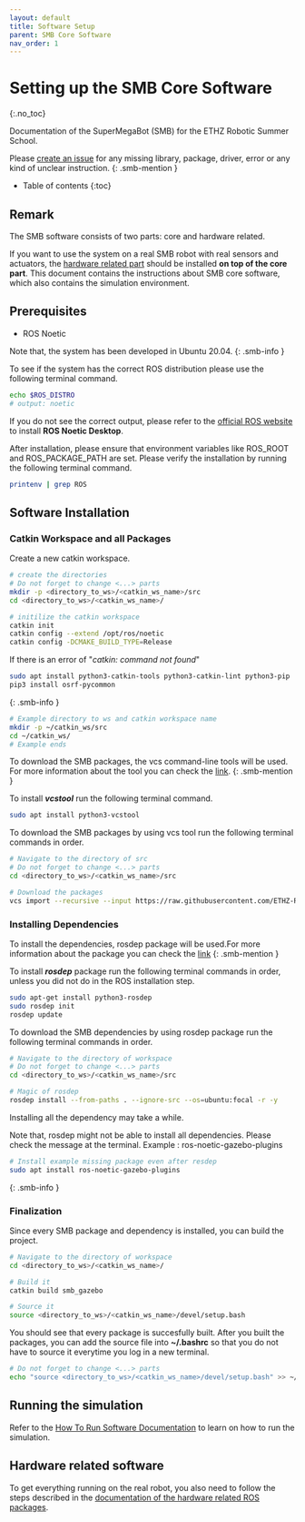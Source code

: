 ```yaml
---
layout: default
title: Software Setup
parent: SMB Core Software
nav_order: 1
---
```


# Setting up the SMB Core Software
{:.no_toc} 

Documentation of the SuperMegaBot (SMB) for the ETHZ Robotic Summer School.

Please [create an issue](https://github.com/ETHZ-RobotX/SuperMegaBot/issues/new) for any missing library, package, driver, error or any kind of unclear instruction.
{: .smb-mention }


* Table of contents
{:toc}

## Remark

The SMB software consists of two parts: core and hardware related.

If you want to use the system on a real SMB robot with real sensors and actuators, the [hardware related part](../robot-operation/installation_hw_packages.md) should be installed **on top of the core part**. This document contains the instructions about SMB core software, which also contains the simulation environment.


## Prerequisites
- ROS Noetic

Note that, the system has been developed in Ubuntu 20.04.
{: .smb-info }

To see if the system has the correct ROS distribution please use the following terminal command. 

```bash
echo $ROS_DISTRO
# output: noetic
```
If you do not see the correct output, please refer to the [official ROS website](http://wiki.ros.org/noetic/Installation/Ubuntu) to install **ROS Noetic Desktop**. 

After installation, please ensure that environment variables like ROS_ROOT and ROS_PACKAGE_PATH are set. Please verify the installation by running the following terminal command.

```bash
printenv | grep ROS
```

## Software Installation

### Catkin Workspace and all Packages

Create a new catkin workspace.

```bash
# create the directories
# Do not forget to change <...> parts
mkdir -p <directory_to_ws>/<catkin_ws_name>/src
cd <directory_to_ws>/<catkin_ws_name>/

# initilize the catkin workspace
catkin init
catkin config --extend /opt/ros/noetic
catkin config -DCMAKE_BUILD_TYPE=Release
```


If there is an error of "*catkin: command not found*" 
```bash
sudo apt install python3-catkin-tools python3-catkin-lint python3-pip
pip3 install osrf-pycommon
```
{: .smb-info }


```bash
# Example directory to ws and catkin workspace name
mkdir -p ~/catkin_ws/src
cd ~/catkin_ws/
# Example ends
```


To download the SMB packages, the vcs command-line tools will be used. For more information about the tool you can check the [link](http://wiki.ros.org/vcstool).
{: .smb-mention }

To install ***vcstool*** run the following terminal command.

```bash
sudo apt install python3-vcstool 
```
To download the SMB packages by using vcs tool run the following terminal commands in order. 

```bash
# Navigate to the directory of src
# Do not forget to change <...> parts
cd <directory_to_ws>/<catkin_ws_name>/src

# Download the packages
vcs import --recursive --input https://raw.githubusercontent.com/ETHZ-RobotX/SuperMegaBot/master/smb.repos .
```

### Installing Dependencies

To install the dependencies, rosdep package will be used.For more information about the package you can check the [link](https://docs.ros.org/en/independent/api/rosdep/html/)
{: .smb-mention }


To install ***rosdep*** package run the following terminal commands in order, unless you did not do in the ROS installation step.

```bash
sudo apt-get install python3-rosdep
sudo rosdep init
rosdep update
```

To download the SMB dependencies by using rosdep package run the following terminal commands in order. 
```bash
# Navigate to the directory of workspace
# Do not forget to change <...> parts
cd <directory_to_ws>/<catkin_ws_name>/src

# Magic of rosdep
rosdep install --from-paths . --ignore-src --os=ubuntu:focal -r -y
```

Installing all the dependency may take a while. 

Note that, rosdep might not be able to install all dependencies. Please check the message at the terminal.
Example : ros-noetic-gazebo-plugins
```bash
# Install example missing package even after resdep
sudo apt install ros-noetic-gazebo-plugins
```
{: .smb-info }

### Finalization
Since every SMB package and dependency is installed, you can build the project.
```bash
# Navigate to the directory of workspace
cd <directory_to_ws>/<catkin_ws_name>/

# Build it
catkin build smb_gazebo

# Source it
source <directory_to_ws>/<catkin_ws_name>/devel/setup.bash
```

You should see that every package is succesfully built.
After you built the packages, you can add the source file into **~/.bashrc** so that you do not have to source it everytime you log in a new terminal. 

```bash
# Do not forget to change <...> parts
echo "source <directory_to_ws>/<catkin_ws_name>/devel/setup.bash" >> ~/.bashrc
```

## Running the simulation
Refer to the [How To Run Software Documentation](HowToRunSoftware.md) to learn on how to run the simulation.


## Hardware related software
To get everything running on the real robot, you also need to follow the steps described in the [documentation of the hardware related ROS packages](../robot-operation/installation_hw_packages.md).
